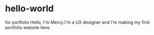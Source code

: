 # hello-world
for portfolio
Hello, I'm Mercy.I'm a UX designer and I'm making my first portfolio website here.

